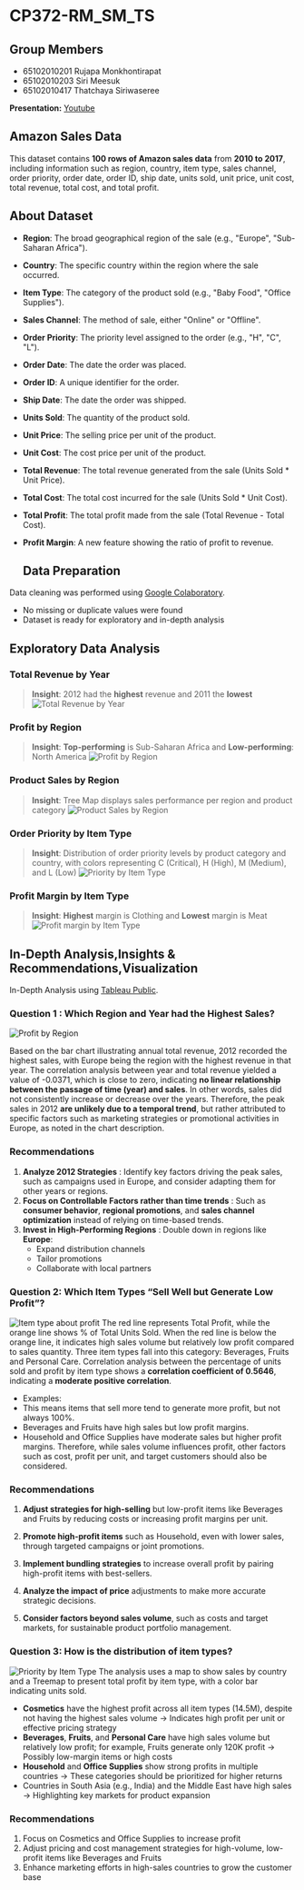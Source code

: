 # CP372-RM_SM_TS
## Group Members
- 65102010201 Rujapa Monkhontirapat 
- 65102010203 Siri Meesuk
- 65102010417 Thatchaya Siriwaseree

**Presentation:** [Youtube](https://youtu.be/5kq8BRXjN9Q)

## Amazon Sales Data
This dataset contains **100 rows of Amazon sales data** from **2010 to 2017**, including information such as region, country, item type, sales channel, order priority, order date, order ID, ship date, units sold, unit price, unit cost, total revenue, total cost, and total profit.


## About Dataset
- **Region**: The broad geographical region of the sale (e.g., "Europe", "Sub-Saharan Africa").
- **Country**: The specific country within the region where the sale occurred.
- **Item Type**: The category of the product sold (e.g., "Baby Food", "Office Supplies").
- **Sales Channel**: The method of sale, either "Online" or "Offline".
- **Order Priority**: The priority level assigned to the order (e.g., "H", "C", "L").
- **Order Date**: The date the order was placed.
- **Order ID**: A unique identifier for the order.
- **Ship Date**: The date the order was shipped.
- **Units Sold**: The quantity of the product sold.
- **Unit Price**: The selling price per unit of the product.
- **Unit Cost**: The cost price per unit of the product.
- **Total Revenue**: The total revenue generated from the sale (Units Sold * Unit Price).
- **Total Cost**: The total cost incurred for the sale (Units Sold * Unit Cost).
- **Total Profit**: The total profit made from the sale (Total Revenue - Total Cost).
- **Profit Margin**: A new feature showing the ratio of profit to revenue.
  
  ## Data Preparation
Data cleaning was performed using [Google Colaboratory](https://colab.research.google.com/drive/17uaQqiXCXsSVC84Y_GjDLplYLZGX33tu#scrollTo=ZOIEzSzvfRo8).  
- No missing or duplicate values were found  
- Dataset is ready for exploratory and in-depth analysis

## Exploratory Data Analysis

### Total Revenue by Year
> **Insight**: 2012 had the **highest** revenue and 2011 the **lowest**
![Total Revenue by Year](images/Total_Revenue.png)
### Profit by Region
> **Insight**: **Top-performing** is Sub-Saharan Africa and **Low-performing**: North America
![Profit by Region](images/Profit_by_Region.png)
### Product Sales by Region 
> **Insight**: Tree Map displays sales performance per region and product category
![Product Sales by Region](images/Product_Sales_by_Region.png)
### Order Priority by Item Type 
> **Insight**: Distribution of order priority levels by product category and country, with colors representing C (Critical), H (High), M (Medium), and L (Low)
![Priority by Item Type](images/Priority_by_item_type.png)
### Profit Margin by Item Type 
> **Insight**: **Highest** margin is Clothing and **Lowest** margin is Meat 
![Profit margin by Item Type](images/Profit_margin_by_item_type.png)


## In-Depth Analysis,Insights & Recommendations,Visualization
In-Depth Analysis using [Tableau Public](https://public.tableau.com/views/Project_Amazon_Sales_Data/BestSalesbyRegionandYear?:language=en-US&publish=yes&:sid=&:redirect=auth&:display_count=n&:origin=viz_share_link
).
### Question 1 : Which Region and Year had the Highest Sales?
![Profit by Region](images/Best_Sales_of_year_by_region.png)

Based on the bar chart illustrating annual total revenue, 2012 recorded the highest sales, with Europe being the region with the highest revenue in that year.
The correlation analysis between year and total revenue yielded a value of -0.0371, which is close to zero, indicating **no linear relationship between the passage of time (year) and sales**. In other words, sales did not consistently increase or decrease over the years.
Therefore, the peak sales in 2012 **are unlikely due to a temporal trend**, but rather attributed to specific factors such as marketing strategies or promotional activities in Europe, as noted in the chart description.
### Recommendations 
1. **Analyze 2012 Strategies** : Identify key factors driving the peak sales, such as campaigns used in Europe, and consider adapting them for other years or regions.
2. **Focus on Controllable Factors rather than time trends** : Such as **consumer behavior**, **regional promotions**, and **sales channel optimization** instead of relying on time-based trends.
3. **Invest in High-Performing Regions** : Double down in regions like **Europe**:
   - Expand distribution channels  
   - Tailor promotions  
   - Collaborate with local partners  



### Question 2: Which Item Types “Sell Well but Generate Low Profit”?
![Item type about profit](images/Item_type_about_profit.png)
The red line represents Total Profit, while the orange line shows % of Total Units Sold.
When the red line is below the orange line, it indicates high sales volume but relatively low profit compared to sales quantity. 
Three item types fall into this category: Beverages, Fruits and Personal Care.
Correlation analysis between the percentage of units sold and profit by item type shows a **correlation coefficient of 0.5646**, indicating a **moderate positive correlation**.
- Examples:
- This means items that sell more tend to generate more profit, but not always 100%.
- Beverages and Fruits have high sales but low profit margins.
- Household and Office Supplies have moderate sales but higher profit margins.
Therefore, while sales volume influences profit, other factors such as cost, profit per unit, and target customers should also be considered.

### Recommendations
1. **Adjust strategies for high-selling** but low-profit items like Beverages and Fruits by reducing costs or increasing profit margins per unit.

2. **Promote high-profit items** such as Household, even with lower sales, through targeted campaigns or joint promotions.

3. **Implement bundling strategies** to increase overall profit by pairing high-profit items with best-sellers.

4. **Analyze the impact of price** adjustments to make more accurate strategic decisions.

5. **Consider factors beyond sales volume**, such as costs and target markets, for sustainable product portfolio management.

### Question 3: How is the distribution of item types?
![Priority by Item Type](images/map_profit_of_item_type.png)
The analysis uses a map to show sales by country and a Treemap to present total profit by item type, with a color bar indicating units sold.
- **Cosmetics** have the highest profit across all item types (14.5M), despite not having the highest sales volume
→ Indicates high profit per unit or effective pricing strategy
- **Beverages**, **Fruits**, and **Personal Care** have high sales volume but relatively low profit; for example, Fruits generate only 120K profit
→ Possibly low-margin items or high costs
- **Household** and **Office Supplies** show strong profits in multiple countries
→ These categories should be prioritized for higher returns
- Countries in South Asia (e.g., India) and the Middle East have high sales
→ Highlighting key markets for product expansion
### Recommendations
1. Focus on Cosmetics and Office Supplies to increase profit
2. Adjust pricing and cost management strategies for high-volume, low-profit items like Beverages and Fruits
3. Enhance marketing efforts in high-sales countries to grow the customer base
